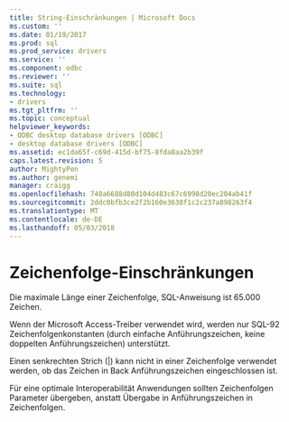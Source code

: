 ```yaml
---
title: String-Einschränkungen | Microsoft Docs
ms.custom: ''
ms.date: 01/19/2017
ms.prod: sql
ms.prod_service: drivers
ms.service: ''
ms.component: odbc
ms.reviewer: ''
ms.suite: sql
ms.technology:
- drivers
ms.tgt_pltfrm: ''
ms.topic: conceptual
helpviewer_keywords:
- ODBC desktop database drivers [ODBC]
- desktop database drivers [ODBC]
ms.assetid: ec1da65f-c69d-415d-bf75-8fda8aa2b39f
caps.latest.revision: 5
author: MightyPen
ms.author: genemi
manager: craigg
ms.openlocfilehash: 740a6688d80d104d483c67c6998d20ec204ab41f
ms.sourcegitcommit: 2ddc0bfb3ce2f2b160e3638f1c2c237a898263f4
ms.translationtype: MT
ms.contentlocale: de-DE
ms.lasthandoff: 05/03/2018
---
```

# <a name="string-limitations"></a>Zeichenfolge-Einschränkungen
Die maximale Länge einer Zeichenfolge, SQL-Anweisung ist 65.000 Zeichen.  
  
 Wenn der Microsoft Access-Treiber verwendet wird, werden nur SQL-92 Zeichenfolgenkonstanten (durch einfache Anführungszeichen, keine doppelten Anführungszeichen) unterstützt.  
  
 Einen senkrechten Strich (&#124;) kann nicht in einer Zeichenfolge verwendet werden, ob das Zeichen in Back Anführungszeichen eingeschlossen ist.  
  
 Für eine optimale Interoperabilität Anwendungen sollten Zeichenfolgen Parameter übergeben, anstatt Übergabe in Anführungszeichen in Zeichenfolgen.
